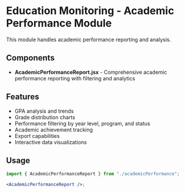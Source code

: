 # Education Monitoring - Academic Performance Module

This module handles academic performance reporting and analysis.

## Components

- **AcademicPerformanceReport.jsx** - Comprehensive academic performance reporting with filtering and analytics

## Features

- GPA analysis and trends
- Grade distribution charts
- Performance filtering by year level, program, and status
- Academic achievement tracking
- Export capabilities
- Interactive data visualizations

## Usage

```jsx
import { AcademicPerformanceReport } from "./academicPerformance";

<AcademicPerformanceReport />;
```
